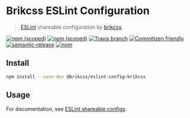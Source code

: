 # Brikcss ESLint Configuration

> [ESLint](https://eslint.org/) shareable configuration by [brikcss](https://github.com/brikcss/).

[![npm (scoped)](https://img.shields.io/npm/v/@brikcss/eslint-config-brikcss.svg?style=flat-square)](https://www.npmjs.com/package/@brikcss/eslint-config-brikcss
) [![npm (scoped)](https://img.shields.io/npm/dm/@brikcss/eslint-config-brikcss.svg?style=flat-square)](https://www.npmjs.com/package/@brikcss/eslint-config-brikcss
) [![Travis branch](https://img.shields.io/travis/rust-lang/rust/master.svg?style=flat-square&label=master)](https://github.com/brikcss/eslint-config-brikcss/tree/master
) [![Commitizen friendly](https://img.shields.io/badge/commitizen-friendly-brightgreen.svg?style=flat-square)](http://commitizen.github.io/cz-cli/
) [![semantic-release](https://img.shields.io/badge/%20%20%F0%9F%93%A6%F0%9F%9A%80-semantic--release-e10079.svg?style=flat-square)](https://github.com/semantic-release/semantic-release
) [![npm](https://img.shields.io/npm/l/express.svg?style=flat-square)](https://choosealicense.com/licenses/mit/)

## Install

```bash
npm install --save-dev @brikcss/eslint-config-brikcss
```

## Usage

For documentation, see [ESLint shareable configs](https://eslint.org/docs/developer-guide/shareable-configs).
